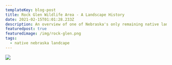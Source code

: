 ```yaml
---
templateKey: blog-post
title: Rock Glen Wildlife Area - A Landscape History
date: 2021-02-15T01:01:28.233Z
description: An overview of one of Nebraska's only remaining native landscapes by Gerry Steinauer.
featuredpost: true
featuredimage: /img/rock-glen.png
tags:
  - native nebraska landcape
---
```


[![](/img/rock-glen-pdf-view.png)](https://drive.google.com/file/d/13w5cOfpr8VWjGZfAU2acymvMIPkLuSbg/view?usp=sharing)